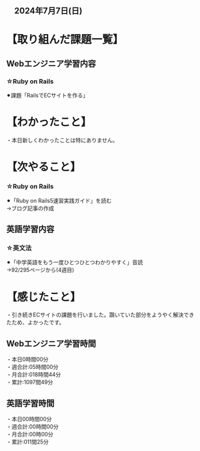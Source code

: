 ## 　2024年7月7日(日)
# 【取り組んだ課題一覧】
## Webエンジニア学習内容
### ☆Ruby on Rails
⚫︎課題「RailsでECサイトを作る」<br>
# 【わかったこと】
・本日新しくわかったことは特にありません。<br>
# 【次やること】
### ☆Ruby on Rails
⚫︎「Ruby on Rails5速習実践ガイド」を読む<br>
→ブログ記事の作成<br>
## 英語学習内容
### ☆英文法
⚫︎「中学英語をもう一度ひとつひとつわかりやすく」音読<br>
→92/295ページから(4週目)<br>
# 【感じたこと】
・引き続きECサイトの課題を行いました。躓いていた部分をようやく解決できたため、よかったです。<br>
## Webエンジニア学習時間
・本日0時間00分<br>
・週合計:05時間00分<br>
・月合計:018時間44分<br>
・累計:1097間49分<br>
## 英語学習時間
・本日00時間00分<br>
・週合計:00時間00分<br>
・月合計:00時00分<br>
・累計:011間25分<br>
